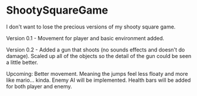 # ShootySquareGame
I don't want to lose the precious versions of my shooty square game.

Version 0.1 - Movement for player and basic environment added.

Version 0.2 - Added a gun that shoots (no sounds effects and doesn't do damage). Scaled up all of the objects so the detail of the gun could be seen a little better. 

Upcoming: Better movement. Meaning the jumps feel less floaty and more like mario... kinda. Enemy AI will be implemented. Health bars will be added for both player and enemy.
